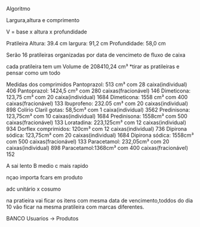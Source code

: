 Algoritmo



Largura,altura e comprimento

V = base x altura x profundidade

Pratileira
Altura: 39.4 cm
largura: 91,2 cm 
Profundidade: 58,0 cm


Serão 16 pratileiras organizadas por data de vencimeto de fluxo de caixa


cada pratileira tem um Volume de 208410,24 cm³ *tirar as pratileiras e pensar como um todo 

Medidas dos comprimidos
Pantoprazol: 513 cm³ com 28 caixa(individual) 		406
Pantoprazol: 1424,5 cm³ com 280 caixas(fracionável) 	146
Dimeticona: 123,75 cm³ com 20 caixa(individual)		1684
Dimeticona: 1558 cm³ com 400 caixas(fracionável)	133
Ibuprofeno: 232.05 cm³ com 20 caixas(individual)	898	
Colírio Claril gotas: 58,5cm³ com 1 caixa(individual)	3562
Predinisona: 123,75cm³ com 10 caixas(individual)	1684
Predinisona: 1558cm³ com 500 caixas(fracionável)	133
Loratadina: 223,125cm³ com 12 caixas(individual)	934
Dorflex comprimidos: 120cm³ com 12 caixas(individual)	736
Dipirona sódica: 123,75cm³ com 20 caixas(individual)	1684
Dipirona sódica: 1558cm³ com 500 caixas(fracionável)	133
Paracetamol: 232,05cm³ com 20 caixas(individual)	898
Paracetamol:1368cm³ com 400 caixas(fracionável)		152


A sai lento 
B medio
c mais rapido

nçao importa fcars em produto

adc unitário x cosumo


na pratieira vai ficar os itens com mesma data de vencimento,toddos do dia 10 vão ficar na mesma pratileira com marcas diferentes.

BANCO
Usuarios -> Produtos


